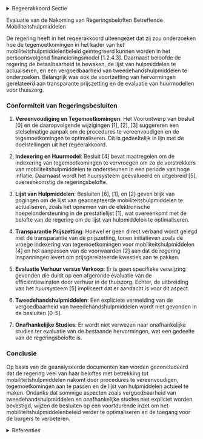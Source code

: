 

<details>
        <summary>Regeerakkoord Sectie </summary>
        <p>1.2.4.3 Pijler 5: Mobiliteitshulpmiddelen We onderzoeken hoe de tegemoetkomingen in kader van het mobiliteitshulpmiddelen-beleid als component opgenomen kunnen worden in het persoonsvolgend financierings-model dat ontwikkeld wordt. De mobiliteitshulpmiddelen werden reeds hervormd tijdens de vorige regeerperiode. We monitoren hoe dit loopt en waar we kunnen bijsturen. We brengen de impuls die gegeven werd aan hergebruik in kaart, en bewaken de betaal-baarheid van het hulpmiddel. Waar mogelijk optimaliseren we de lijst van hulpmiddelen en maken deze actueel met de laatste trends op de markt en conform de gestelde zorgvragen. We onderzoeken een vergoedbaarheid van tweedehandshulpmiddelen. De opgestarte hervormingen aangaande transparante en marktconforme prijszetting, recuperatie, hergebruik en renting worden verder gezet. We evalueren de efficiëntie¨ winsten door verhuur in de thuiszorg en breiden het systeem uit tot 75plus op een manier die kostenefficiënter is dan verkoop. Hiertoe kan een onafhankelijke studie worden uitgevoerd. We onderzoeken gedeeld gebruik bij personen met een handicap, zowel naar eenvoudige aanvraag als betaling. </p>
        </details> 

Evaluatie van de Nakoming van Regeringsbeloften Betreffende Mobiliteitshulpmiddelen

De regering heeft in het regeerakkoord uiteengezet dat zij zou onderzoeken hoe de tegemoetkomingen in het kader van het mobiliteitshulpmiddelenbeleid geïntegreerd kunnen worden in het persoonsvolgend financieringsmodel [1.2.4.3]. Daarnaast beloofde de regering de betaalbaarheid te bewaken, de lijst van hulpmiddelen te actualiseren, en een vergoedbaarheid van tweedehandshulpmiddelen te onderzoeken. Belangrijk was ook de voortzetting van hervormingen gerelateerd aan transparante prijszetting en de evaluatie van huurmodellen voor thuiszorg.

### Conformiteit van Regeringsbesluiten

1. **Vereenvoudiging en Tegemoetkomingen**:
   Het Voorontwerp van besluit \[0\] en de daaropvolgende wijzigingen \[1\], \[2\], \[3\] suggereren een stelselmatige aanpak om de procedures te vereenvoudigen en de tegemoetkomingen te optimaliseren. Dit is gedeeltelijk in lijn met de doelstellingen uit het regeerakkoord.

2. **Indexering en Huurmodel**:
   Besluit \[4\] bevat maatregelen om de indexering van tegemoetkomingen te vervroegen om zo de verstrekkers van mobiliteitshulpmiddelen te ondersteunen in een periode van hoge inflatie. Daarnaast wordt het huursysteem geëvalueerd en uitgebreid \[5\], overeenkomstig de regeringsbelofte.

3. **Lijst van Hulpmiddelen**:
   Besluiten \[6\], \[1\], en \[2\] geven blijk van pogingen om de lijst van geaccepteerde mobiliteitshulpmiddelen te actualiseren, zoals het opnemen van de elektronische hoepelondersteuning in de prestatielijst \[1\], wat overeenkomt met de belofte van de regering om de lijst van hulpmiddelen te optimaliseren.

4. **Transparantie Prijszetting**:
   Hoewel er geen direct verband wordt gelegd met de transparantie van de prijszetting, tonen initiatieven zoals de vroege indexering van tegemoetkomingen voor mobiliteitshulpmiddelen \[4\] en het aanpassen van de voorwaarden \[2\] aan dat de regering inspanningen levert om prijsgerelateerde kwesties aan te pakken.

5. **Evaluatie Verhuur versus Verkoop**:
   Er is geen specifieke verwijzing gevonden die duidt op een afgeronde evaluatie van de efficiëntiewinsten door verhuur in de thuiszorg. Echter, de uitbreiding van het huursysteem \[5\] impliceert dat er aandacht is voor dit aspect.

6. **Tweedehandshulpmiddelen**:
   Een expliciete vermelding van de vergoedbaarheid van tweedehandshulpmiddelen wordt niet gevonden in de besluiten [0-5].

7. **Onafhankelijke Studies**:
   Er wordt niet verwezen naar onafhankelijke studies ter evaluatie van de bestaande hervormingen, wat een gedeelte van de regeringsbelofte is.

### Conclusie

Op basis van de geanalyseerde documenten kan worden geconcludeerd dat de regering veel van haar beloftes met betrekking tot mobiliteitshulpmiddelen nakomt door procedures te vereenvoudigen, tegemoetkomingen aan te passen en de lijst van hulpmiddelen actueel te maken. Ondanks dat sommige aspecten zoals vergoedbaarheid van tweedehandshulpmiddelen en onafhankelijke studies niet expliciet worden bevestigd, wijzen de besluiten op een voortdurende inzet om het mobiliteitshulpmiddelenbeleid verder te optimaliseren en de toegang voor de burgers te verbeteren.

<details>
        <summary> Referenties</summary>
        **[\[0\]](http://themis.vlaanderen.be/id/resource/2da65370-4927-11ec-94bb-99a9d1e168fe)** : **(2020-10-09)** Tegemoetkoming voor mobiliteitshulpmiddelen Voorontwerp van besluit van de Vlaamse Regering tot wijziging van het besluit van de Vlaamse Regering van 30 november 2018 houdende de uitvoering van het de... 

**[\[1\]](http://themis.vlaanderen.be/id/nieuwsbrief-info/636A2B2B34B8770AF8FDE0EE)** : **(2022-11-10)** Uitvoeringsbesluit decreet Vlaamse sociale bescherming: Mobiliteitshulpmiddelen Ontwerpbesluit van de Vlaamse Regering tot wijziging van het besluit van de Vlaamse Regering van 30 november 2018 houden... 

**[\[2\]](http://themis.vlaanderen.be/id/resource/64f73430-4926-11ec-94bb-99a9d1e168fe)** : **(2020-12-04)** Tegemoetkoming voor mobiliteitshulpmiddelen: wijzigingsbesluit Ontwerpbesluit van de Vlaamse Regering tot wijziging van het besluit van de Vlaamse Regering van 30 november 2018 houdende de uitvoering ... 

**[\[3\]](http://themis.vlaanderen.be/id/nieuwsbrief-info/6316F95C9531BD6B9732C4E3)** : **(2022-09-09)** Uitvoeringsbesluit decreet Vlaamse sociale bescherming: Mobiliteitshulpmiddelen Voorontwerp van besluit van de Vlaamse Regering tot wijziging van het besluit van de Vlaamse Regering van 30 november 20... 

**[\[4\]](http://themis.vlaanderen.be/id/nieuwsbrief-info/620390BED5F0FAFA87AFAD5A)** : **(2022-02-11)** Tegemoetkomingen mobiliteitshulpmiddelen Ontwerpbesluit van de Vlaamse Regering tot vervroeging van de indexering van de tegemoetkomingen voor mobiliteitshulpmiddelen en tot vaststelling van de regels... 

**[\[5\]](http://themis.vlaanderen.be/id/resource/cec3ada0-4929-11ec-94bb-99a9d1e168fe)** : **(2020-04-24)** Ondersteuning van personen met een handicap: optimalisaties Voorontwerp van besluit van de Vlaamse Regering tot aanpassing van een aantal besluiten van de Vlaamse Regering over de ondersteuning van pe... 

**[\[6\]](http://themis.vlaanderen.be/id/nieuwsbericht/63DA22622E929B312AB5C5C3)** : **(2023-02-03)** Aanpassing tegemoetkomingen mobiliteitshulpmiddelen en regels voor toekenning aan verstrekkers en ondernemingen Ontwerpbesluit van de Vlaamse Regering tot aanpassing van de tegemoetkomingen voor mobil... 
        </details> 

